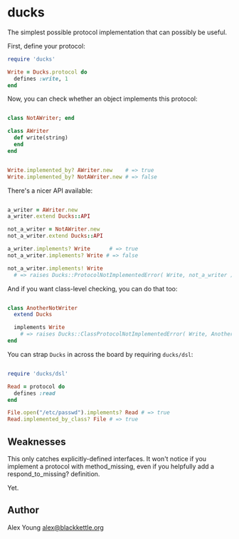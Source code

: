 ducks
=====

The simplest possible protocol implementation that can possibly be useful.

First, define your protocol:

```ruby
require 'ducks'

Write = Ducks.protocol do
  defines :write, 1
end
```

Now, you can check whether an object implements this protocol:

```ruby

class NotAWriter; end

class AWriter
  def write(string)
  end
end


Write.implemented_by? AWriter.new    # => true
Write.implemented_by? NotAWriter.new # => false

```

There's a nicer API available:

```ruby

a_writer = AWriter.new
a_writer.extend Ducks::API

not_a_writer = NotAWriter.new
not_a_writer.extend Ducks::API

a_writer.implements? Write      # => true
not_a_writer.implements? Write # => false

not_a_writer.implements! Write
  # => raises Ducks::ProtocolNotImplementedError( Write, not_a_writer )

```

And if you want class-level checking, you can do that too:

```ruby

class AnotherNotWriter
  extend Ducks

  implements Write
    # => raises Ducks::ClassProtocolNotImplementedError( Write, AnotherNotWriter )
end

```

You can strap `Ducks` in across the board by requiring `ducks/dsl`:

```ruby

require 'ducks/dsl'

Read = protocol do
  defines :read
end

File.open("/etc/passwd").implements? Read # => true
Read.implemented_by_class? File # => true
```

Weaknesses
----------

This only catches explicitly-defined interfaces.  It won't notice if
you implement a protocol with method_missing, even if you helpfully
add a respond\_to\_missing? definition.

Yet.


Author
------

Alex Young <alex@blackkettle.org>
